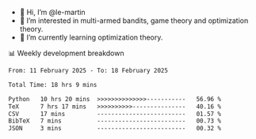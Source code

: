 - 👋 Hi, I’m @le-martin
- 👀 I’m interested in multi-armed bandits, game theory and optimization theory.
- 🌱 I’m currently learning optimization theory.
<!---- 💞️ I’m looking to collaborate on ...
- 📫 How to reach me ...-->

<!---
Tutorial for using WakaTime stats in GitHub profile: https://github.com/athul/waka-readme
-->

📊 Weekly development breakdown
<!--START_SECTION:waka-->

```txt
From: 11 February 2025 - To: 18 February 2025

Total Time: 18 hrs 9 mins

Python   10 hrs 20 mins  >>>>>>>>>>>>>>-----------   56.96 %
TeX      7 hrs 17 mins   >>>>>>>>>>---------------   40.16 %
CSV      17 mins         -------------------------   01.57 %
BibTeX   7 mins          -------------------------   00.73 %
JSON     3 mins          -------------------------   00.32 %
```

<!--END_SECTION:waka-->

<!---
le-martin/le-martin is a ✨ special ✨ repository because its `README.md` (this file) appears on your GitHub profile.
You can click the Preview link to take a look at your changes.
--->
